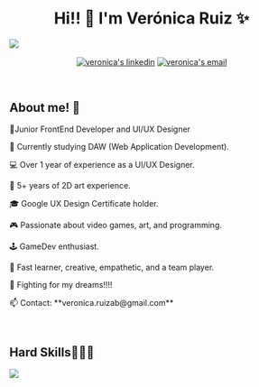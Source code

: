<h1 align="center">Hi!! 👋  I'm Verónica Ruiz ✨ </h1>

<img src="https://img.itch.zone/aW1nLzEzNTE5NjE4LmdpZg==/original/5cQ0oZ.gif">

<p align="center">
<a href="https://linkedin.com/in/veronicaruizab" target="blank"><img align="center" src="https://img.shields.io/badge/LinkedIn-0077B5?style=for-the-badge&logo=linkedin&logoColor=white" alt="veronica's linkedin"/></a>
<a href = "mailto:veronica.ruizab@gmail.com" target="blank"><img align="center" src="https://img.shields.io/badge/Gmail-D14836?style=for-the-badge&logo=gmail&logoColor=white" alt="veronica's email"  /></a>
</p>
  
<br>

<h2>About me! 🐲</h2>

<p align="left">
🌳Junior FrontEnd Developer and UI/UX Designer
</p>

<p align="left">
🌱 Currently studying DAW (Web Application Development).
</p>

<p align="left">
💻 Over 1 year of experience as a UI/UX Designer.
</p>

<p align="left">
🎨 5+ years of 2D art experience.
</p>

<p align="left">
🎓 Google UX Design Certificate holder.
</p>

<p align="left">
🎮 Passionate about video games, art, and programming.
</p>

<p align="left">
🕹️ GameDev enthusiast.
</p>

<p align="left">
🚀 Fast learner, creative, empathetic, and a team player.
</p>

<p align="left">
🌈 Fighting for my dreams!!!!
</p>

<p align="left">
📫 Contact: **veronica.ruizab@gmail.com**
</p>
  
<br>

<h2 >Hard Skills👨🏻‍💻</h2>
<!--tech stack icons-->
<p align="left">
  <a href="https://skillicons.dev">
    <img src="https://skillicons.dev/icons?i=html,css,js,java,git,github,postman,vscode,mysql,figma,ai,ps&perline=9" />
  </a>
</p>

